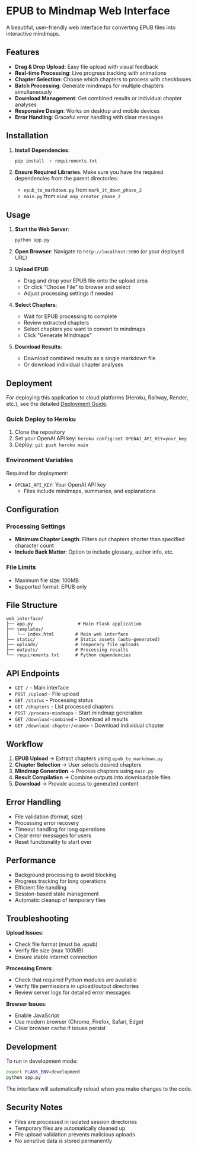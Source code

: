 # EPUB to Mindmap Web Interface

A beautiful, user-friendly web interface for converting EPUB files into interactive mindmaps.

## Features

- **Drag & Drop Upload**: Easy file upload with visual feedback
- **Real-time Processing**: Live progress tracking with animations
- **Chapter Selection**: Choose which chapters to process with checkboxes
- **Batch Processing**: Generate mindmaps for multiple chapters simultaneously
- **Download Management**: Get combined results or individual chapter analyses
- **Responsive Design**: Works on desktop and mobile devices
- **Error Handling**: Graceful error handling with clear messages

## Installation

1. **Install Dependencies**:
   ```bash
   pip install -r requirements.txt
   ```

2. **Ensure Required Libraries**:
   Make sure you have the required dependencies from the parent directories:
   - `epub_to_markdown.py` from `mark_it_down_phase_2`
   - `main.py` from `mind_map_creator_phase_2`

## Usage

1. **Start the Web Server**:
   ```bash
   python app.py
   ```

2. **Open Browser**:
   Navigate to `http://localhost:5000` (or your deployed URL)

3. **Upload EPUB**:
   - Drag and drop your EPUB file onto the upload area
   - Or click "Choose File" to browse and select
   - Adjust processing settings if needed

4. **Select Chapters**:
   - Wait for EPUB processing to complete
   - Review extracted chapters
   - Select chapters you want to convert to mindmaps
   - Click "Generate Mindmaps"

5. **Download Results**:
   - Download combined results as a single markdown file
   - Or download individual chapter analyses

## Deployment

For deploying this application to cloud platforms (Heroku, Railway, Render, etc.), see the detailed [Deployment Guide](DEPLOYMENT.md).

### Quick Deploy to Heroku

1. Clone the repository
2. Set your OpenAI API key: `heroku config:set OPENAI_API_KEY=your_key`
3. Deploy: `git push heroku main`

### Environment Variables

Required for deployment:
- `OPENAI_API_KEY`: Your OpenAI API key
   - Files include mindmaps, summaries, and explanations

## Configuration

### Processing Settings

- **Minimum Chapter Length**: Filters out chapters shorter than specified character count
- **Include Back Matter**: Option to include glossary, author info, etc.

### File Limits

- Maximum file size: 100MB
- Supported format: EPUB only

## File Structure

```
web_interface/
├── app.py                 # Main Flask application
├── templates/
│   └── index.html        # Main web interface
├── static/               # Static assets (auto-generated)
├── uploads/              # Temporary file uploads
├── outputs/              # Processing results
└── requirements.txt      # Python dependencies
```

## API Endpoints

- `GET /` - Main interface
- `POST /upload` - File upload
- `GET /status` - Processing status
- `GET /chapters` - List processed chapters
- `POST /process-mindmaps` - Start mindmap generation
- `GET /download-combined` - Download all results
- `GET /download-chapter/<name>` - Download individual chapter

## Workflow

1. **EPUB Upload** → Extract chapters using `epub_to_markdown.py`
2. **Chapter Selection** → User selects desired chapters
3. **Mindmap Generation** → Process chapters using `main.py`
4. **Result Compilation** → Combine outputs into downloadable files
5. **Download** → Provide access to generated content

## Error Handling

- File validation (format, size)
- Processing error recovery
- Timeout handling for long operations
- Clear error messages for users
- Reset functionality to start over

## Performance

- Background processing to avoid blocking
- Progress tracking for long operations
- Efficient file handling
- Session-based state management
- Automatic cleanup of temporary files

## Troubleshooting

**Upload Issues**:
- Check file format (must be .epub)
- Verify file size (max 100MB)
- Ensure stable internet connection

**Processing Errors**:
- Check that required Python modules are available
- Verify file permissions in upload/output directories
- Review server logs for detailed error messages

**Browser Issues**:
- Enable JavaScript
- Use modern browser (Chrome, Firefox, Safari, Edge)
- Clear browser cache if issues persist

## Development

To run in development mode:
```bash
export FLASK_ENV=development
python app.py
```

The interface will automatically reload when you make changes to the code.

## Security Notes

- Files are processed in isolated session directories
- Temporary files are automatically cleaned up
- File upload validation prevents malicious uploads
- No sensitive data is stored permanently
